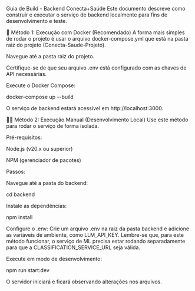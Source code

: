 Guia de Build - Backend Conecta+Saúde
Este documento descreve como construir e executar o serviço de backend localmente para fins de desenvolvimento e teste.

🐳 Método 1: Execução com Docker (Recomendado)
A forma mais simples de rodar o projeto é usar o arquivo docker-compose.yml que está na pasta raiz do projeto (Conecta-Saude-Projeto).

Navegue até a pasta raiz do projeto.

Certifique-se de que seu arquivo .env está configurado com as chaves de API necessárias.

Execute o Docker Compose:

docker-compose up --build

O serviço de backend estará acessível em http://localhost:3000.

👨‍💻 Método 2: Execução Manual (Desenvolvimento Local)
Use este método para rodar o serviço de forma isolada.

Pré-requisitos:

Node.js (v20.x ou superior)

NPM (gerenciador de pacotes)

Passos:

Navegue até a pasta do backend:

cd backend

Instale as dependências:

npm install

Configure o .env: Crie um arquivo .env na raiz da pasta backend e adicione as variáveis de ambiente, como LLM_API_KEY. Lembre-se que, para este método funcionar, o serviço de ML precisa estar rodando separadamente para que a CLASSIFICATION_SERVICE_URL seja válida.

Execute em modo de desenvolvimento:

npm run start:dev

O servidor iniciará e ficará observando alterações nos arquivos.
